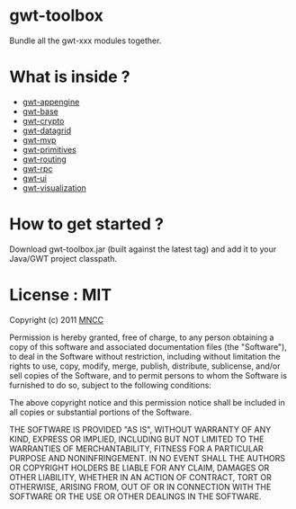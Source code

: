 gwt-toolbox
===========

Bundle all the gwt-xxx modules together.

What is inside ?
================

* [gwt-appengine](https://github.com/csavelief/gwt-toolbox/tree/master/src/fr/mncc/gwttoolbox/appengine)
* [gwt-base](https://github.com/csavelief/gwt-toolbox/tree/master/src/fr/mncc/gwttoolbox/base)
* [gwt-crypto](https://github.com/csavelief/gwt-toolbox/tree/master/src/fr/mncc/gwttoolbox/crypto)
* [gwt-datagrid](https://github.com/csavelief/gwt-toolbox/tree/master/src/fr/mncc/gwttoolbox/datagrid)
* [gwt-mvp](https://github.com/csavelief/gwt-toolbox/tree/master/src/fr/mncc/gwttoolbox/mvp)
* [gwt-primitives](https://github.com/csavelief/gwt-toolbox/tree/master/src/fr/mncc/gwttoolbox/primitives)
* [gwt-routing](https://github.com/csavelief/gwt-toolbox/tree/master/src/fr/mncc/gwttoolbox/routing)
* [gwt-rpc](https://github.com/csavelief/gwt-toolbox/tree/master/src/fr/mncc/gwttoolbox/rpc)
* [gwt-ui](https://github.com/csavelief/gwt-toolbox/tree/master/src/fr/mncc/gwttoolbox/ui)
* [gwt-visualization](https://github.com/csavelief/gwt-toolbox/tree/master/src/fr/mncc/gwttoolbox/visualization)

How to get started ?
====================

Download gwt-toolbox.jar (built against the latest tag) and add it to your Java/GWT project classpath.

License : MIT
=============

Copyright (c) 2011 [MNCC](http://www.mncc.fr/)

Permission is hereby granted, free of charge, to any person obtaining a copy of this software and
associated documentation files (the "Software"), to deal in the Software without restriction,
including without limitation the rights to use, copy, modify, merge, publish, distribute,
sublicense, and/or sell copies of the Software, and to permit persons to whom the Software is
furnished to do so, subject to the following conditions:

The above copyright notice and this permission notice shall be included in all copies or
substantial portions of the Software.

THE SOFTWARE IS PROVIDED "AS IS", WITHOUT WARRANTY OF ANY KIND, EXPRESS OR IMPLIED, INCLUDING BUT
NOT LIMITED TO THE WARRANTIES OF MERCHANTABILITY, FITNESS FOR A PARTICULAR PURPOSE AND
NONINFRINGEMENT. IN NO EVENT SHALL THE AUTHORS OR COPYRIGHT HOLDERS BE LIABLE FOR ANY CLAIM,
DAMAGES OR OTHER LIABILITY, WHETHER IN AN ACTION OF CONTRACT, TORT OR OTHERWISE, ARISING FROM,
OUT OF OR IN CONNECTION WITH THE SOFTWARE OR THE USE OR OTHER DEALINGS IN THE SOFTWARE.

